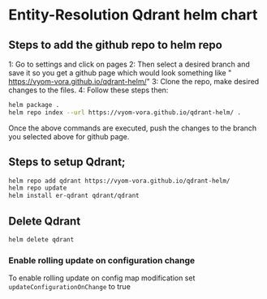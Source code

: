 # Entity-Resolution Qdrant helm chart

## Steps to add the github repo to helm repo
1: Go to settings and click on pages
2: Then select a desired branch and save it so you get a github page which would look something like " https://vyom-vora.github.io/qdrant-helm/"
3: Clone the repo, make desired changes to the files.
4: Follow these steps then:
```bash
helm package .
helm repo index --url https://vyom-vora.github.io/qdrant-helm/ .
```
Once the above commands are executed, push the changes to the branch you selected above for github page.


## Steps to setup Qdrant;


```bash
helm repo add qdrant https://vyom-vora.github.io/qdrant-helm/
helm repo update
helm install er-qdrant qdrant/qdrant
```
## Delete Qdrant
```bash
helm delete qdrant
```


### Enable rolling update on configuration change

To enable rolling update on config map modification set `updateConfigurationOnChange` to true
